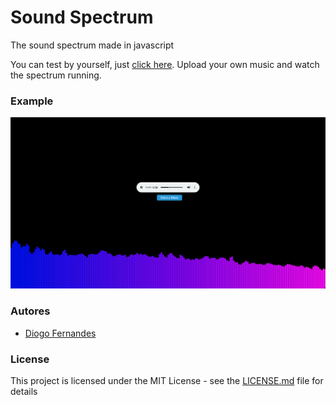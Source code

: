 # Sound Spectrum
The sound spectrum made in javascript

You can test by yourself, just [click here](https://dfop02.github.io/sound-spectrum/window.html). Upload your own music and watch the spectrum running.

### Example
![](example.png?raw=true)

### Autores
* [Diogo Fernandes](https://github.com/dfop02)

### License
This project is licensed under the MIT License - see the [LICENSE.md](LICENSE.md) file for details
